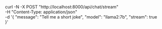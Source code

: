 curl -N -X POST "http://localhost:8000/api/chat/stream" \
-H "Content-Type: application/json" \
-d '{
  "message": "Tell me a short joke",
  "model": "llama2:7b",
  "stream": true
}'